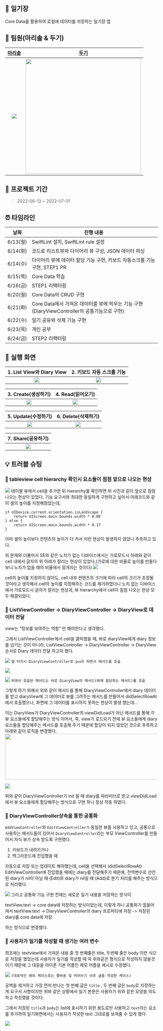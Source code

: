 ## 📝 일기장
Core Data를 활용하여 로컬에 데이터를 저장하는 일기장 앱

## 🥳 팀원(마리솔 & 두기)

|[마리솔](https://github.com/marisol-develop)|[두기](https://github.com/doogie97)|
|:-:|:-:|
|![](https://i.imgur.com/D1eMxU3.png)|<img src="https://i.imgur.com/ItogH6r.png" width="380" height="380"/>


## 📅 프로젝트 기간
>2022-06-13 ~ 2022-07-01

## ⏰ 타임라인

| 날짜     | 진행 내용                                                                                     |
| -------- | - |
| 6/13(월) | SwiftLint 설치, SwiftLint rule 설정  |
| 6/14(화) | 코드로 리스트뷰와 다이어리 뷰 구성, JSON 데이터 파싱 |
| 6/14(수) | 다이어리 뷰에 데이터 할당 기능 구현, 키보드 자동스크롤 기능 구현, STEP1 PR |
| 6/15(목) | Core Data 학습 |
| 6/16(금) | STEP1 리팩터링 |
| 6/20(월) | Core Data의 CRUD 구현 |
| 6/21(화) | Core Data에서 가져온 데이터를 뷰에 띄우는 기능 구현 (DiaryViewController의 공통기능으로 구현) |
| 6/22(수) | 일기 공유와 삭제 기능 구현 |
| 6/23(목) | 개인 공부 |
| 6/24(금) | STEP2 리팩터링 |

## 📱 실행 화면

|1. List View와 Diary View|2. 키보드 자동 스크롤 기능|
|:-:|:-:|
|![](https://i.imgur.com/Rcangs4.gif)|![](https://i.imgur.com/5pnZc5m.gif)|

|3. Create(생성하기)|4. Read(읽어오기)|
|:-:|:-:|
|![](https://i.imgur.com/AuqnAF0.gif)|![](https://i.imgur.com/GXAfQKI.gif)|

|5. Update(수정하기)|6. Delete(삭제하기)|
|:-:|:-:|
|![](https://i.imgur.com/j9lKUvv.gif)|![](https://i.imgur.com/UtSg01N.gif)|

|7. Share(공유하기)|
|:-:|
|![](https://i.imgur.com/VRtuyP1.gif)|

## 💡 트러블 슈팅

### 📌 tableview cell hierarchy 확인시 요소들이 점점 앞으로 나오는 현상

![](https://i.imgur.com/tTYTlu3.png)
테이블 뷰에서 cell을 추가한 뒤 hierarchy를 확인하면 위 사진과 같이 앞으로 점점 나오는 현상이 있었다.
기능 요구서와 최대한 동일하게 구현하고 싶어서 아래코드와 같이 셀의 높이를 지정해줬었는데, 
```swift=
if UIDevice.current.orientation.isLandscape {
    return UIScreen.main.bounds.width * 0.08
} else {
    return UIScreen.main.bounds.width * 0.17
}
```

아마 셀의 높이보다 컨텐츠의 높이가 더 커서 이런 현상이 발생하지 않았나 추측하고 있다.

위 문제와 더불어서 SE와 같은 노치가 없는 디바이스에서는 가로모드시 아래와 같이 cell 내에서 글자의 위 아래가 잘리는 현상이 있었다.(가로에 대한 비율로 높이를 만들다 보니 노치가 없을 때의 비율에서 뭉개지는 것이다)
![](https://i.imgur.com/sdJ6jUq.gif)


cell의 높이를 지정하지 않아도, cell 내부 컨텐츠의 크기에 따라 cell의 크기가 조정될 것이라고 생각해서 cell의 높이를 지정해주는 코드를 제거하였더니 노치 없는 디바이스에서 가로모드시 글자가 잘리는 현상과, 뷰 hierarchy에서 cell이 점점 나오는 현상 모두 해결되었다.


### 📌 ListViewController -> DiaryViewController -> DiaryView로 데이터 전달

view는 “정보를 보여주는 역할” 만 해야한다고 생각했다.

그래서 ListViewController에서 cell을 클릭했을 때, 바로 diaryView에게 diary 정보를 넘기는 것이 아니라, ListViewController -> DiaryViewController -> DiaryView 순서로 Diary 데이터 전달 하고자 했다.

![](https://i.imgur.com/6nkpd9W.png)
```셀 터치시 DiaryViewController로 push 하면서 메서드를 호출```

![](https://i.imgur.com/Zvvzfu3.png)

![](https://i.imgur.com/ajSHN9K.png)
```위에서 호출된 메서드는 바로 DiaryView의 메서드(뷰에 할당하는 메서드)를 호출```

그렇게 하기 위해서 위와 같이 메서드를 통해 DiaryViewController에서 diary 데이터를 받고 diaryView에 그 데이터로 뷰를 그려주는 메서드를 만들어서 didSelectRowAt에서 호출했으나, 화면에 그 데이터를 표시하지 못하는 현상이 발생 했는데...

이는 DiaryView가 DiaryViewController의 viewDidLoad가 아닌 메서드를 통해 각 뷰 요소들에게 할당해주는 방식 이어서, 
즉, view가 로드되기 전에 뷰 요소들에게 diary요소들을 할당해주는 메서드를 호출해 주기 때문에 할당이 되지 않았던 것으로 추측하고 아래와 같이 로직을 변경했다.
<img src="https://i.imgur.com/FxUVGUx.png" width="572" height="150"/>

![](https://i.imgur.com/wsKw6Vl.png)


위와 같이 DiaryViewController가 init 될 때 diary를 파라미터로 받고 viewDidLoad에서 뷰 요소들에게 할당해주는 방식으로 구현 하니 정상 작동 하였다.

### 📌 DiaryViewController상속을 통한 공통화
`AddViewController`와 `EditViewController가` 동일한 뷰를 사용하고 있고, 공통으로 사용하는 메서드들이 있어서 `DiaryViewController`라는 부모 ViewController를 만들어서 자식 뷰가 상속 받도록 구현했다.

1) 키보드가 내려가거나
2) 백그라운드에 진입했을 때 

자동으로 저장 또는 업데이트 해야했는데,
cell을 선택해서 (didSelectRowAt) EditViewController에 진입했을 때에는 diary를 전달해주기 때문에, 전역변수로 선언된 diary가 nil이 아닐 때 (Edit)와
diary가 nil일 때 (Add)로 분기 처리를 해주는 방식으로 처리했다.

![](https://i.imgur.com/TQTQBBi.png)
그리고 공통화 기능 구현 전에는 새로운 일기 내용을 저장하는 방식이

textView.text -> core data에 저장하는 방식이었는데,
이렇게 하니 공통화가 힘들어져서
textView.text -> DiaryViewController의 diary 프로퍼티에 저장 -> 저장된 diary를 core data에 저장

하는 방식으로 변경했다.

### 📌 사용자가 일기를 작성할 때 생기는 여러 변수
최초에는 textview에서 가져온 내용 중 첫 번째줄은 title, 두번째 줄은 body 이런 식으로 저장을 했었는데 사용자가 일기를 작성할 때 꼭 위와같은 형식으로 작성하지 않을것이기 때문에 그 대응을 아이폰 기본 어플인 메모 어플을 예시로 수정했다.

![](https://i.imgur.com/LMMtmw7.png)
`(대표적인 예외 케이스로는 줄바꿈 및 띄어쓰기 이후 글을 작성한 케이스)`

공백을 제거하고 가장 먼저 만나는 첫 번째 글은 `title` , 두 번째 글은 `body`로 지정하는게 요구서 사항이지만 위와 같은 상황에서 일기 본문은 사용자가 위와 같은 모양을 의도하고 작성했을 것이다.

그래서 저장된 `title`과 `body`는 list에 표시하기 위한 용도로만 사용하고 `text`라는 요소를 추가하여 일기화면에서는 사용자가 작성한 text 그대로를 보여줄 수 있게 했다.

![](https://i.imgur.com/ar8E2qe.png)
